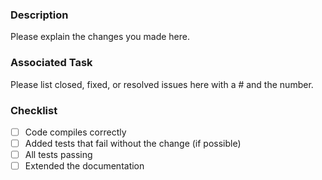 ### Description

Please explain the changes you made here.

### Associated Task

Please list closed, fixed, or resolved issues here with a # and the number.

### Checklist

- [ ] Code compiles correctly
- [ ] Added tests that fail without the change (if possible)
- [ ] All tests passing
- [ ] Extended the documentation
